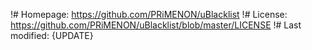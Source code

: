 !# Homepage: https://github.com/PRiMENON/uBlacklist
!# License: https://github.com/PRiMENON/uBlacklist/blob/master/LICENSE
!# Last modified: {UPDATE}

